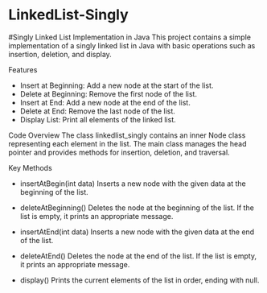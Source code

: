 # LinkedList-Singly
#Singly Linked List Implementation in Java
This project contains a simple implementation of a singly linked list in Java with basic operations such as insertion, deletion, and display.

Features
* Insert at Beginning: Add a new node at the start of the list.
* Delete at Beginning: Remove the first node of the list.
* Insert at End: Add a new node at the end of the list.
* Delete at End: Remove the last node of the list.
* Display List: Print all elements of the linked list.
  
Code Overview
The class linkedlist_singly contains an inner Node class representing each element in the list. The main class manages the head pointer and provides methods for insertion, deletion, and traversal.

Key Methods
* insertAtBegin(int data)
Inserts a new node with the given data at the beginning of the list.

* deleteAtBeginning()
Deletes the node at the beginning of the list. If the list is empty, it prints an appropriate message.

* insertAtEnd(int data)
Inserts a new node with the given data at the end of the list.

* deleteAtEnd()
Deletes the node at the end of the list. If the list is empty, it prints an appropriate message.

* display()
Prints the current elements of the list in order, ending with null.
